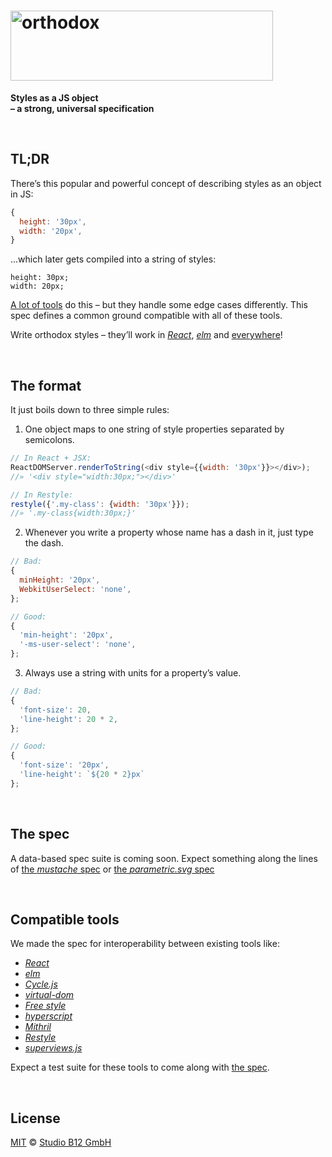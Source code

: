 <h1><img
  alt="orthodox"
  width="420"
  height="112"
  src="https://cdn.rawgit.com/studio-b12/orthodox/4d7afcc/logo.png"
  id="/"
/></h1>

**Styles as a JS object**  
**– a strong, universal specification**




&nbsp;

##                                                                 <a id="/tldr" >TL;DR                                                                      </a>

There’s this popular and powerful concept of describing styles as an object in JS:

```js
{
  height: '30px',
  width: '20px',
}
```

…which later gets compiled into a string of styles:

```
height: 30px;
width: 20px;
```

[A lot of tools](#/tools) do this – but they handle some edge cases differently. This spec defines a common ground compatible with all of these tools.

Write orthodox styles – they’ll work in *[React](https://facebook.github.io/react/)*, [*elm*](http://elm-lang.org/) and [everywhere](#/tools)!




&nbsp;

##                                                               <a id="/format" >The format                                                                 </a>

It just boils down to three simple rules:

1. One object maps to one string of style properties separated by semicolons.

  ```js
  // In React + JSX:
  ReactDOMServer.renderToString(<div style={{width: '30px'}}></div>);
  //» '<div style="width:30px;"></div>'

  // In Restyle:
  restyle({'.my-class': {width: '30px'}});
  //» '.my-class{width:30px;}'
  ```

2. Whenever you write a property whose name has a dash in it, just type the dash.

  ```js
  // Bad:
  {
    minHeight: '20px',
    WebkitUserSelect: 'none',
  };

  // Good:
  {
    'min-height': '20px',
    '-ms-user-select': 'none',
  };
  ```

3. Always use a string with units for a property’s value.

  ```js
  // Bad:
  {
    'font-size': 20,
    'line-height': 20 * 2,
  };

  // Good:
  {
    'font-size': '20px',
    'line-height': `${20 * 2}px`
  };
  ```




&nbsp;

##                                                                 <a id="/spec" >The spec                                                                   </a>

A data-based spec suite is coming soon. Expect something along the lines of [the *mustache* spec](https://github.com/mustache/spec/tree/83b0721610a4e11832e83df19c73ace3289972b9/specs) or [the *parametric.svg* spec](https://github.com/parametric-svg/-/tree/fcd1d5298f58bc5c634ec062d74e4f155c14701d/packages/parametric-svg-spec/specs)




&nbsp;

##                                                                <a id="/tools" >Compatible tools                                                           </a>

We made the spec for interoperability between existing tools like:

* [*React*](https://facebook.github.io/react/)
* [*elm*](http://elm-lang.org/)
* [*Cycle.js*](http://cycle.js.org/)
* [*virtual-dom*](https://github.com/Matt-Esch/virtual-dom)
* [*Free style*](https://github.com/blakeembrey/free-style)
* [*hyperscript*](https://github.com/dominictarr/hyperscript)
* [*Mithril*](http://mithril.js.org/)
* [*Restyle*](https://github.com/WebReflection/restyle)
* [*superviews.js*](https://github.com/davidjamesstone/superviews.js)

Expect a test suite for these tools to come along with [the spec](#/spec).




&nbsp;

##                                                              <a id="/license" >License                                                                    </a>

[MIT](./License.md) © [Studio B12 GmbH](http://github.com/studio-b12)
